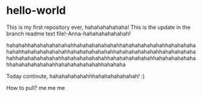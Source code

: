 # hello-world
This is my first repository ever, hahahahahahaha!
This is the update in the branch readme text file!-Anna-hahahahahahahah! 

hahahahhahahahahahahahhahahahahahahahhahahahahahahahhahahahahahahahhahahahahahahahhahahahahahahahhahahahahahahahhahahahahahahahhahahahahahahahhahahahahahahahhahahahahahahahhahahahahahahahhahahahahahahahhahahahahahahahhahahaha

Today continute, hahahahahahahhhahahahahahahah! :)

How to pull?
me me me

